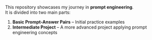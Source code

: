 This repository showcases my journey in **prompt engineering**.  
It is divided into two main parts:

1. **Basic Prompt-Answer Pairs** – Initial practice examples  
2. **Intermediate Project** – A more advanced project applying prompt engineering concepts
